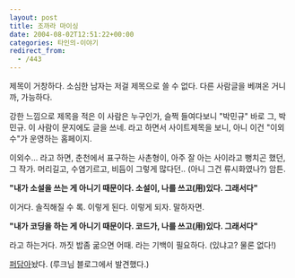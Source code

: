 ```yaml
---
layout: post
title: 조까라 마이싱
date: 2004-08-02T12:51:22+00:00
categories: 타인의-이야기
redirect_from:
  - /443
---
```


제목이 거창하다. 소심한 남자는 저걸 제목으로 쓸 수 없다. 다른 사람글을 베껴온 거니까, 가능하다.

강한 느낌으로 제목을 적은 이 사람은 누구인가, 슬쩍 들여다보니 "박민규" 바로 그, 박민규. 이 사람이 문지에도 글을 쓰네. 라고 하면서 사이트제목을 보니, 아니 이건 "이외수"가 운영하는 홈페이지.

이외수... 라고 하면, 춘천에서 표구하는 사촌형이, 아주 잘 아는 사이라고 뻥치곤 했던, 그 작가. 머리길고, 수염기르고, 비듬이 그렇게 많다던.. (아니 그건 류시화였나?) 암튼.

<strong>"내가 소설을 쓰는 게 아니기 때문이다. 소설이, 나를 쓰고(用)있다. 그래서다"</strong>

이거다. 솔직해질 수 록. 이렇게 된다. 이렇게 되자. 말하자면.

<strong>"내가 코딩을 하는 게 아니기 때문이다. 코드가, 나를 쓰고(用)있다. 그래서다"</strong>

라고 하는거다. 까짓 밥좀 굶으면 어때. 라는 기백이 필요하다. (있냐고? 물론 없다!)

<a href=http://jinto.pe.kr/wiki/퍼온글/조까라_마이싱>퍼담아</a>놨다. (루크님 블로그에서 발견했다.)
